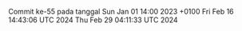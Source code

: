 Commit ke-55 pada tanggal Sun Jan 01 14:00 2023 +0100
Fri Feb 16 14:43:06 UTC 2024
Thu Feb 29 04:11:33 UTC 2024

